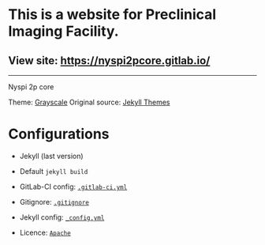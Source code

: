 # This is a website for Preclinical Imaging Facility.

## View site: https://nyspi2pcore.gitlab.io/

-----
Nyspi 2p core

Theme: [Grayscale](https://github.com/jeromelachaud/grayscale-theme/)
Original source: [Jekyll Themes](http://themes.jekyllrc.org/grayscale/)

# Configurations

- Jekyll (last version)
- Default `jekyll build`

- GitLab-CI config: [`.gitlab-ci.yml`](https://gitlab.com/jekyll-themes/grayscale/blob/master/.gitlab-ci.yml)
- Gitignore: [`.gitignore`](https://gitlab.com/jekyll-themes/grayscale/blob/master/.gitignore)
- Jekyll config: [`_config.yml`](https://gitlab.com/jekyll-themes/grayscale/blob/master/_config.yml)
- Licence: [`Apache`](https://gitlab.com/jekyll-themes/grayscale/blob/master/LICENCE)